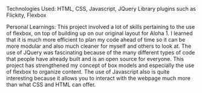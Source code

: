 Technologies Used:
HTML, CSS, Javascript, JQuery Library plugins such as Flickity, Flexbox

Personal Learnings:
This project involved a lot of skills pertaining to the use of flexbox, on top of building up on our original layout for Aloha 1. I learned that it is much more efficient to plan my code ahead of time so it can be more modular and also much cleaner for myself and others to look at. The use of JQuery was fascinating because of the many different types of code that people have already built and is an open source for everyone. This project has strengthened my concept of box models and especially the use of flexbox to organize content. The use of Javascript also is quite interesting because it allows you to interact with the webpage much more than what CSS and HTML can offer. 